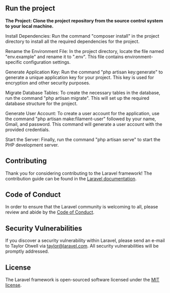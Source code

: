 ##  Run the project

**The Project: Clone the project repository from the source control system to your local machine.**

Install Dependencies: Run the command "composer install" in the project directory to install all the required dependencies for the project.

Rename the Environment File: In the project directory, locate the file named "env.example" and rename it to ".env". This file contains environment-specific configuration settings.

Generate Application Key: Run the command "php artisan key:generate" to generate a unique application key for your project. This key is used for encryption and other security purposes.

Migrate Database Tables: To create the necessary tables in the database, run the command "php artisan migrate". This will set up the required database structure for the project.

Generate User Account: To create a user account for the application, use the command "php artisan make:filament-user" followed by your name, Gmail, and password. This command will generate a user account with the provided credentials.

Start the Server: Finally, run the command "php artisan serve" to start the PHP development server. 

## Contributing

Thank you for considering contributing to the Laravel framework! The contribution guide can be found in the [Laravel documentation](https://laravel.com/docs/contributions).

## Code of Conduct

In order to ensure that the Laravel community is welcoming to all, please review and abide by the [Code of Conduct](https://laravel.com/docs/contributions#code-of-conduct).

## Security Vulnerabilities

If you discover a security vulnerability within Laravel, please send an e-mail to Taylor Otwell via [taylor@laravel.com](mailto:taylor@laravel.com). All security vulnerabilities will be promptly addressed.

## License

The Laravel framework is open-sourced software licensed under the [MIT license](https://opensource.org/licenses/MIT).


